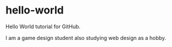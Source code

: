 # hello-world
Hello World tutorial for GitHub.

I am a game design student also studying web design as a hobby.
